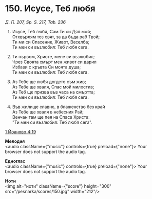 # 150. Исусе, Теб любя

_Д. П. 207, Sp. S. 217, Tab. 236_

1. Исусе, Теб любя, Сам Ти си Дял мой;  
Отхвърлям тоз свят, за да бъда раб Твой;  
Ти ми си Спасение, Живот, Веселба;  
Ти мен си възлюбил: Теб любя сега.  

2. Ти първом, Христе, мене си възлюбил;  
Чрез Своята смърт мен живот си дарил  
Избави с кръвта Си моята душа;  
Ти мен си възлюбил: Теб любя сега.  

3. Аз Тебе ще любя догдето съм жив;  
Аз Тебе ще хваля, Спас мой милостив;  
Аз Теб ще призва във часа на смъртта;  
Ти мен си възлюбил: Теб любя сега.  

4. Във жилище славно, в блаженство без край  
Аз Тебе ще хваля в небесния Рай;  
Венчан там ще пея на Спаса Христа:  
"Ти мен си възлюбил: Теб любя сега".

[1 Йоаново 4:19](http://biblia.bg/index.php?k=48&g=4&s=19)

**Мелодия**  
<audio className={"music"} controls={true} preload={"none"}>
    <source src="/pesnarka/mp3/150.mp3" type="audio/mpeg"/>
    Your browser does not support the audio tag.
</audio>

**Едноглас**  
<audio className={"music"} controls={true} preload={"none"}>
    <source src="/pesnarka/transp/150.mp3" type="audio/mpeg"/>
    Your browser does not support the audio tag.
</audio>

**Ноти**  
<img alt="ноти" className={"score"} height="300" src="/pesnarka/scores/150.jpg" width="212"/>
